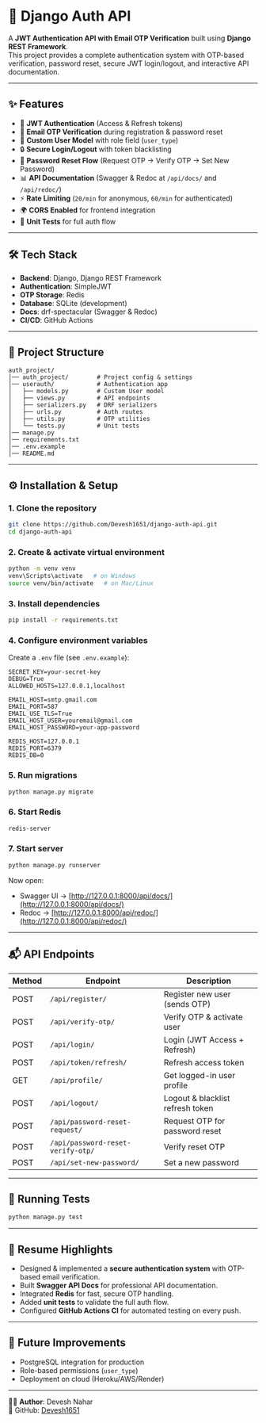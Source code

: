 # 🚀 Django Auth API

A **JWT Authentication API with Email OTP Verification** built using **Django REST Framework**.  
This project provides a complete authentication system with OTP-based verification, password reset, secure JWT login/logout, and interactive API documentation.

---

## ✨ Features

- 🔑 **JWT Authentication** (Access & Refresh tokens)  
- 📧 **Email OTP Verification** during registration & password reset  
- 👤 **Custom User Model** with role field (`user_type`)  
- 🔒 **Secure Login/Logout** with token blacklisting  
- 🔁 **Password Reset Flow** (Request OTP → Verify OTP → Set New Password)  
- 📊 **API Documentation** (Swagger & Redoc at `/api/docs/` and `/api/redoc/`)  
- ⚡ **Rate Limiting** (`20/min` for anonymous, `60/min` for authenticated)  
- 🌍 **CORS Enabled** for frontend integration  
- 🧪 **Unit Tests** for full auth flow  

---

## 🛠 Tech Stack

- **Backend**: Django, Django REST Framework  
- **Authentication**: SimpleJWT  
- **OTP Storage**: Redis  
- **Database**: SQLite (development)  
- **Docs**: drf-spectacular (Swagger & Redoc)  
- **CI/CD**: GitHub Actions  

---

## 📂 Project Structure

```
auth_project/
│── auth_project/        # Project config & settings
│── userauth/            # Authentication app
│   ├── models.py        # Custom User model
│   ├── views.py         # API endpoints
│   ├── serializers.py   # DRF serializers
│   ├── urls.py          # Auth routes
│   ├── utils.py         # OTP utilities
│   └── tests.py         # Unit tests
│── manage.py
│── requirements.txt
│── .env.example
│── README.md
```

---

## ⚙️ Installation & Setup

### 1. Clone the repository
```bash
git clone https://github.com/Devesh1651/django-auth-api.git
cd django-auth-api
```

### 2. Create & activate virtual environment
```bash
python -m venv venv
venv\Scripts\activate   # on Windows
source venv/bin/activate   # on Mac/Linux
```

### 3. Install dependencies
```bash
pip install -r requirements.txt
```

### 4. Configure environment variables
Create a `.env` file (see `.env.example`):

```env
SECRET_KEY=your-secret-key
DEBUG=True
ALLOWED_HOSTS=127.0.0.1,localhost

EMAIL_HOST=smtp.gmail.com
EMAIL_PORT=587
EMAIL_USE_TLS=True
EMAIL_HOST_USER=youremail@gmail.com
EMAIL_HOST_PASSWORD=your-app-password

REDIS_HOST=127.0.0.1
REDIS_PORT=6379
REDIS_DB=0
```

### 5. Run migrations
```bash
python manage.py migrate
```

### 6. Start Redis
```bash
redis-server
```

### 7. Start server
```bash
python manage.py runserver
```

Now open:
- Swagger UI → [http://127.0.0.1:8000/api/docs/](http://127.0.0.1:8000/api/docs/)  
- Redoc → [http://127.0.0.1:8000/api/redoc/](http://127.0.0.1:8000/api/redoc/)  

---

## 📬 API Endpoints

| Method | Endpoint | Description |
|--------|----------|-------------|
| POST   | `/api/register/`               | Register new user (sends OTP) |
| POST   | `/api/verify-otp/`             | Verify OTP & activate user |
| POST   | `/api/login/`                  | Login (JWT Access + Refresh) |
| POST   | `/api/token/refresh/`          | Refresh access token |
| GET    | `/api/profile/`                | Get logged-in user profile |
| POST   | `/api/logout/`                 | Logout & blacklist refresh token |
| POST   | `/api/password-reset-request/` | Request OTP for password reset |
| POST   | `/api/password-reset-verify-otp/` | Verify reset OTP |
| POST   | `/api/set-new-password/`       | Set a new password |

---

## 🧪 Running Tests

```bash
python manage.py test
```

---

## 🤝 Resume Highlights

- Designed & implemented a **secure authentication system** with OTP-based email verification.  
- Built **Swagger API Docs** for professional API documentation.  
- Integrated **Redis** for fast, secure OTP handling.  
- Added **unit tests** to validate the full auth flow.  
- Configured **GitHub Actions CI** for automated testing on every push.  

---

## 📌 Future Improvements
 
- PostgreSQL integration for production  
- Role-based permissions (`user_type`)  
- Deployment on cloud (Heroku/AWS/Render)  

---

👨‍💻 **Author**: Devesh Nahar  
🔗 GitHub: [Devesh1651](https://github.com/Devesh1651)
